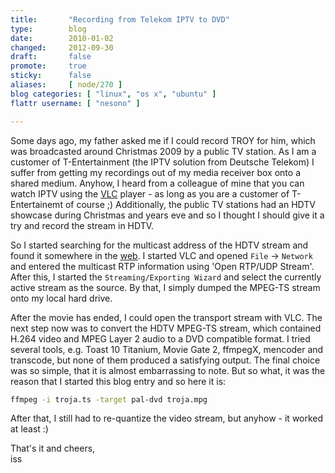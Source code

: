 ```yaml
---
title:       "Recording from Telekom IPTV to DVD"
type:        blog
date:        2010-01-02
changed:     2012-09-30
draft:       false
promote:     true
sticky:      false
aliases:     [ node/270 ]
blog categories: [ "linux", "os x", "ubuntu" ]
flattr username: [ "nesono" ]

---
```


<!--more-->
Some days ago, my father asked me if I could record TROY for him, which was broadcasted around Christmas 2009 by a public TV station.
As I am a customer of T-Entertainment (the IPTV solution from Deutsche Telekom) I suffer from getting my recordings out of my media receiver box onto a shared medium. 
Anyhow, I heard from a colleague of mine that you can watch IPTV using the [VLC][1] player - as long as you are a customer of T-Entertainemt of course ;)
Additionally, the public TV stations had an HDTV showcase during Christmas and years eve and so I thought I should give it a try and record the stream in HDTV.

So I started searching for the multicast address of the HDTV stream and found it somewhere in the [web][2].
I started VLC and opened `File` -> `Network` and entered the multicast RTP information using 'Open RTP/UDP Stream'.
After this, I started the `Streaming/Exporting Wizard` and select the currently active stream as the source.
By that, I simply dumped the MPEG-TS stream onto my local hard drive.

After the movie has ended, I could open the transport stream with VLC.
The next step now was to convert the HDTV MPEG-TS stream, which contained H.264 video and MPEG Layer 2 audio to a DVD compatible format.
I tried several tools, e.g. Toast 10 Titanium, Movie Gate 2, ffmpegX, mencoder and transcode, but none of them produced a satisfying output.
The final choice was so simple, that it is almost embarrassing to note.
But so what, it was the reason that I started this blog entry and so here it is:

```bash
ffmpeg -i troja.ts -target pal-dvd troja.mpg
```

After that, I still had to re-quantize the video stream, but anyhow - it worked at least :)

That's it and cheers,  
iss

[1]: http://www.videolan.org "VideoLAN home page"
[2]: http://forum.digitalfernsehen.de/forum/t-home/236555-neuer-hd-showcase-ard-zdf-2.html
